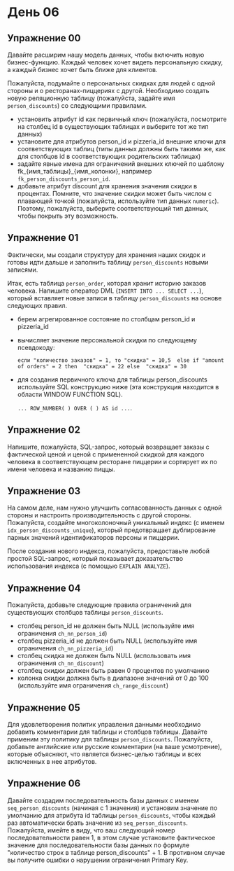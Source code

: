 # День 06 

## Упражнение 00

Давайте расширим нашу модель данных, чтобы включить новую бизнес-функцию.
Каждый человек хочет видеть персональную скидку, а каждый бизнес хочет быть ближе для клиентов.

Пожалуйста, подумайте о персональных скидках для людей с одной стороны и о ресторанах-пиццериях с другой. Необходимо создать новую реляционную таблицу (пожалуйста, задайте имя `person_discounts`) со следующими правилами.
- установить атрибут id как первичный ключ (пожалуйста, посмотрите на столбец id в существующих таблицах и выберите тот же тип данных)
- установите для атрибутов person_id и pizzeria_id внешние ключи для соответствующих таблиц (типы данных должны быть такими же, как для столбцов id в соответствующих родительских таблицах)
- задайте явные имена для ограничений внешних ключей по шаблону fk_{имя_таблицы}_{имя_колонки}, например `fk_person_discounts_person_id`.
- добавьте атрибут discount для хранения значения скидки в процентах. Помните, что значение скидки может быть числом с плавающей точкой (пожалуйста, используйте тип данных `numeric`). Поэтому, пожалуйста, выберите соответствующий тип данных, чтобы покрыть эту возможность.


## Упражнение 01

Фактически, мы создали структуру для хранения наших скидок и готовы идти дальше и заполнить таблицу `person_discounts` новыми записями.

Итак, есть таблица `person_order`, которая хранит историю заказов человека. Напишите оператор DML (`INSERT INTO ... SELECT ...`), который вставляет новые записи в таблицу `person_discounts` на основе следующих правил.
- берем агрегированное состояние по столбцам person_id и pizzeria_id 
- вычисляет значение персональной скидки по следующему псевдокоду:

    `если "количество заказов" = 1, то
        "скидка" = 10,5 
    else if "amount of orders" = 2 then 
        "скидка" = 22
    else 
        "скидка" = 30`

- для создания первичного ключа для таблицы person_discounts используйте SQL конструкцию ниже (эта конструкция находится в области WINDOW FUNCTION SQL).
    
    `... ROW_NUMBER( ) OVER ( ) AS id ...`.



## Упражнение 02

Напишите, пожалуйста, SQL-запрос, который возвращает заказы с фактической ценой и ценой с примененной скидкой для каждого человека в соответствующем ресторане пиццерии и сортирует их по имени человека и названию пиццы. 


## Упражнение 03

На самом деле, нам нужно улучшить согласованность данных с одной стороны и настроить производительность с другой стороны. Пожалуйста, создайте многоколоночный уникальный индекс (с именем `idx_person_discounts_unique`), который предотвращает дублирование парных значений идентификаторов персоны и пиццерии.

После создания нового индекса, пожалуйста, предоставьте любой простой SQL-запрос, который показывает доказательство использования индекса (с помощью `EXPLAIN ANALYZE`).



## Упражнение 04

Пожалуйста, добавьте следующие правила ограничений для существующих столбцов таблицы `person_discounts`.
- столбец person_id не должен быть NULL (используйте имя ограничения `ch_nn_person_id`)
- столбец pizzeria_id не должен быть NULL (используйте имя ограничения `ch_nn_pizzeria_id`)
- столбец скидка не должен быть NULL (использовать имя ограничения `ch_nn_discount`)
- столбец скидки должен быть равен 0 процентов по умолчанию
- колонка скидки должна быть в диапазоне значений от 0 до 100 (используйте имя ограничения `ch_range_discount`)


## Упражнение 05

Для удовлетворения политик управления данными необходимо добавить комментарии для таблицы и столбцов таблицы. Давайте применим эту политику для таблицы `person_discounts`. Пожалуйста, добавьте английские или русские комментарии (на ваше усмотрение), которые объясняют, что является бизнес-целью таблицы и всех включенных в нее атрибутов. 


## Упражнение 06 

Давайте создадим последовательность базы данных с именем `seq_person_discounts` (начиная с 1 значения) и установим значение по умолчанию для атрибута id таблицы `person_discounts`, чтобы каждый раз автоматически брать значение из `seq_person_discounts`. 
Пожалуйста, имейте в виду, что ваш следующий номер последовательности равен 1, в этом случае установите фактическое значение для последовательности базы данных по формуле "количество строк в таблице person_discounts" + 1. В противном случае вы получите ошибки о нарушении ограничения Primary Key.

